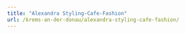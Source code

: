 ```yaml
---
title: "Alexandra Styling-Cafe-Fashion"
url: /krems-an-der-donau/alexandra-styling-cafe-fashion/
---
```

